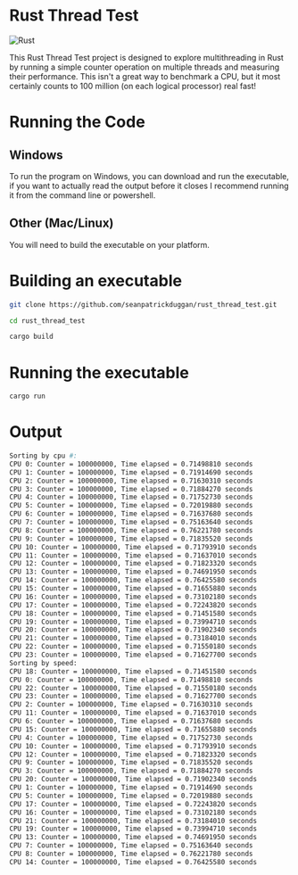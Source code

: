 # Rust Thread Test

![Rust](https://img.shields.io/badge/language-Rust-orange)

This Rust Thread Test project is designed to explore multithreading in Rust by running a simple counter operation on multiple threads and measuring their performance. This isn't a great way to benchmark a CPU, but it most certainly counts to 100 million (on each logical processor) real fast!

# Running the Code

## Windows

To run the program on Windows, you can download and run the executable, if you want to actually read the output before it closes I recommend running it from the command line or powershell.

## Other (Mac/Linux)

You will need to build the executable on your platform.

# Building an executable

```bash
git clone https://github.com/seanpatrickduggan/rust_thread_test.git
```

```bash
cd rust_thread_test
```

```bash
cargo build
```

# Running the executable
```bash
cargo run
```


# Output
```bash
Sorting by cpu #:
CPU 0: Counter = 100000000, Time elapsed = 0.71498810 seconds
CPU 1: Counter = 100000000, Time elapsed = 0.71914690 seconds
CPU 2: Counter = 100000000, Time elapsed = 0.71630310 seconds
CPU 3: Counter = 100000000, Time elapsed = 0.71884270 seconds
CPU 4: Counter = 100000000, Time elapsed = 0.71752730 seconds
CPU 5: Counter = 100000000, Time elapsed = 0.72019880 seconds
CPU 6: Counter = 100000000, Time elapsed = 0.71637680 seconds
CPU 7: Counter = 100000000, Time elapsed = 0.75163640 seconds
CPU 8: Counter = 100000000, Time elapsed = 0.76221780 seconds
CPU 9: Counter = 100000000, Time elapsed = 0.71835520 seconds
CPU 10: Counter = 100000000, Time elapsed = 0.71793910 seconds
CPU 11: Counter = 100000000, Time elapsed = 0.71637010 seconds
CPU 12: Counter = 100000000, Time elapsed = 0.71823320 seconds
CPU 13: Counter = 100000000, Time elapsed = 0.74691950 seconds
CPU 14: Counter = 100000000, Time elapsed = 0.76425580 seconds
CPU 15: Counter = 100000000, Time elapsed = 0.71655880 seconds
CPU 16: Counter = 100000000, Time elapsed = 0.73102180 seconds
CPU 17: Counter = 100000000, Time elapsed = 0.72243820 seconds
CPU 18: Counter = 100000000, Time elapsed = 0.71451580 seconds
CPU 19: Counter = 100000000, Time elapsed = 0.73994710 seconds
CPU 20: Counter = 100000000, Time elapsed = 0.71902340 seconds
CPU 21: Counter = 100000000, Time elapsed = 0.73184010 seconds
CPU 22: Counter = 100000000, Time elapsed = 0.71550180 seconds
CPU 23: Counter = 100000000, Time elapsed = 0.71627700 seconds
Sorting by speed:
CPU 18: Counter = 100000000, Time elapsed = 0.71451580 seconds
CPU 0: Counter = 100000000, Time elapsed = 0.71498810 seconds
CPU 22: Counter = 100000000, Time elapsed = 0.71550180 seconds
CPU 23: Counter = 100000000, Time elapsed = 0.71627700 seconds
CPU 2: Counter = 100000000, Time elapsed = 0.71630310 seconds
CPU 11: Counter = 100000000, Time elapsed = 0.71637010 seconds
CPU 6: Counter = 100000000, Time elapsed = 0.71637680 seconds
CPU 15: Counter = 100000000, Time elapsed = 0.71655880 seconds
CPU 4: Counter = 100000000, Time elapsed = 0.71752730 seconds
CPU 10: Counter = 100000000, Time elapsed = 0.71793910 seconds
CPU 12: Counter = 100000000, Time elapsed = 0.71823320 seconds
CPU 9: Counter = 100000000, Time elapsed = 0.71835520 seconds
CPU 3: Counter = 100000000, Time elapsed = 0.71884270 seconds
CPU 20: Counter = 100000000, Time elapsed = 0.71902340 seconds
CPU 1: Counter = 100000000, Time elapsed = 0.71914690 seconds
CPU 5: Counter = 100000000, Time elapsed = 0.72019880 seconds
CPU 17: Counter = 100000000, Time elapsed = 0.72243820 seconds
CPU 16: Counter = 100000000, Time elapsed = 0.73102180 seconds
CPU 21: Counter = 100000000, Time elapsed = 0.73184010 seconds
CPU 19: Counter = 100000000, Time elapsed = 0.73994710 seconds
CPU 13: Counter = 100000000, Time elapsed = 0.74691950 seconds
CPU 7: Counter = 100000000, Time elapsed = 0.75163640 seconds
CPU 8: Counter = 100000000, Time elapsed = 0.76221780 seconds
CPU 14: Counter = 100000000, Time elapsed = 0.76425580 seconds
```

